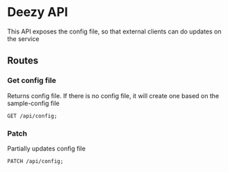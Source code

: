 # Deezy API

This API exposes the config file, so that external clients can do updates on the service

## Routes

### Get config file

Returns config file.
If there is no config file, it will create one based on the sample-config file

```
GET /api/config;
```

### Patch

Partially updates config file

```
PATCH /api/config;
```
